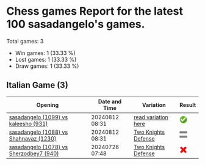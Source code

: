 # Chess games Report for the latest 100 sasadangelo's games.

Total games: 3
- Win games: 1 (33.33 %)
- Lost games: 1 (33.33 %)
- Draw games: 1 (33.33 %)

## Italian Game (3)

| Opening | Date and Time | Variation | Result |
|---------|---------------|-----------|--------|
| [sasadangelo (1099) vs kaleesho (931)](https://www.chess.com/game/daily/689513089) | 20240812 08:31 | [read variation here](https://www.chess.com/openings/Giuoco-Piano-Game-Giuoco-Pianissimo-Variation-4...Nf6) | ![Win](img/win.png) |
| [sasadangelo (1088) vs Shahnavaz (1230)](https://www.chess.com/game/daily/689513043) | 20240812 08:31 | [Two Knights Defense](https://www.chess.com/openings/Italian-Game-Anti-Fried-Liver-Defense) | ![Draw](img/draw.png) |
| [sasadangelo (1078) vs Sherzodbey7 (940)](https://www.chess.com/game/daily/683213447) | 20240726 07:48 | [Two Knights Defense](https://www.chess.com/openings/Italian-Game-Anti-Fried-Liver-Defense) | ![Lose](img/lose.png) |
